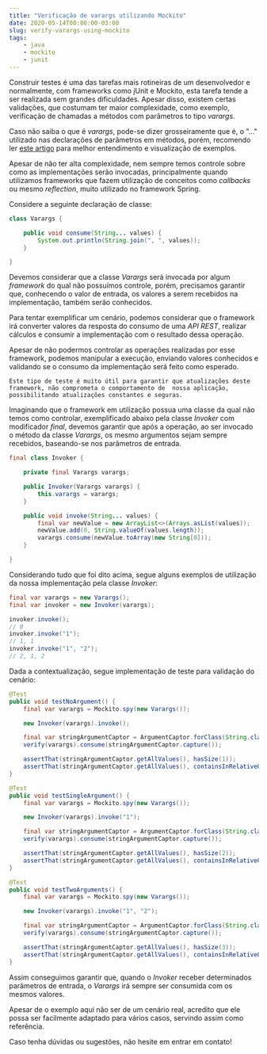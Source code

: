 ```yaml
---
title: "Verificação de varargs utilizando Mockito"
date: 2020-05-14T00:00:00-03:00
slug: verify-varargs-using-mockito
tags:
    - java
    - mockito
    - junit
---
```


Construir testes é uma das tarefas mais rotineiras de um desenvolvedor e normalmente, com frameworks como jUnit e 
Mockito, esta tarefa tende a ser realizada sem grandes dificuldades. Apesar disso, existem certas validações, 
que costumam ter maior complexidade, como exemplo, verificação de chamadas a métodos com parâmetros to tipo *varargs*.

Caso não saiba o que é *varargs*, pode-se dizer grosseiramente que é, o "..." utilizado nas declarações de parâmetros 
em métodos, porém, recomendo ler [este artigo](https://www.geeksforgeeks.org/variable-arguments-varargs-in-java/) 
para melhor entendimento e visualização de exemplos.

Apesar de não ter alta complexidade, nem sempre temos controle sobre como as implementações serão invocadas, 
principalmente quando utilizamos frameworks que fazem utilização de conceitos como *callbacks* ou mesmo *reflection*, 
muito utilizado no framework Spring.

Considere a seguinte declaração de classe:

```java
class Varargs {

    public void consume(String... values) {
        System.out.println(String.join(", ", values));
    }

}
```

Devemos considerar que a classe *Varargs* será invocada por algum *framework* do qual não possuímos controle, 
porém, precisamos garantir que, conhecendo o valor de entrada, os valores a serem recebidos na implementação, 
também serão conhecidos.

Para tentar exemplificar um cenário, podemos considerar que o framework irá converter valores da resposta do consumo 
de uma *API REST*, realizar cálculos e consumir a implementação com o resultado dessa operação.

Apesar de não podermos controlar as operações realizadas por esse framework, podemos manipular a execução, enviando 
valores conhecidos e validando se o consumo da implementação será feito como esperado.

`Este tipo de teste é muito útil para garantir que atualizações deste framework, não comprometa o comportamento de 
nossa aplicação, possibilitando atualizações constantes e seguras.`

Imaginando que o framework em utilização possua uma classe da qual não temos como controlar, exemplificado abaixo 
pela classe *Invoker* com modificador *final*, devemos garantir que após a operação, ao ser invocado o método 
da classe *Varargs*, os mesmo argumentos sejam sempre recebidos, baseando-se nos parâmetros de entrada.

```java
final class Invoker {

    private final Varargs varargs;

    public Invoker(Varargs varargs) {
        this.varargs = varargs;
    }

    public void invoke(String... values) {
        final var newValue = new ArrayList<>(Arrays.asList(values));
        newValue.add(0, String.valueOf(values.length));
        varargs.consume(newValue.toArray(new String[0]));
    }

}
```

Considerando tudo que foi dito acima, segue alguns exemplos de utilização da nossa implementação pela classe *Invoker*:

```java
final var varargs = new Varargs();
final var invoker = new Invoker(varargs);

invoker.invoke();
// 0
invoker.invoke("1");
// 1, 1
invoker.invoke("1", "2");
// 2, 1, 2
```

Dada a contextualização, segue implementação de teste para validação do cenário:

```java
@Test
public void testNoArgument() {
    final var varargs = Mockito.spy(new Varargs());

    new Invoker(varargs).invoke();

    final var stringArgumentCaptor = ArgumentCaptor.forClass(String.class);
    verify(varargs).consume(stringArgumentCaptor.capture());

    assertThat(stringArgumentCaptor.getAllValues(), hasSize(1));
    assertThat(stringArgumentCaptor.getAllValues(), containsInRelativeOrder("0"));
}

@Test
public void testSingleArgument() {
    final var varargs = Mockito.spy(new Varargs());

    new Invoker(varargs).invoke("1");

    final var stringArgumentCaptor = ArgumentCaptor.forClass(String.class);
    verify(varargs).consume(stringArgumentCaptor.capture());

    assertThat(stringArgumentCaptor.getAllValues(), hasSize(2));
    assertThat(stringArgumentCaptor.getAllValues(), containsInRelativeOrder("1", "1"));
}

@Test
public void testTwoArguments() {
    final var varargs = Mockito.spy(new Varargs());

    new Invoker(varargs).invoke("1", "2");

    final var stringArgumentCaptor = ArgumentCaptor.forClass(String.class);
    verify(varargs).consume(stringArgumentCaptor.capture());

    assertThat(stringArgumentCaptor.getAllValues(), hasSize(3));
    assertThat(stringArgumentCaptor.getAllValues(), containsInRelativeOrder("2", "1", "2"));
}
```

Assim conseguimos garantir que, quando o *Invoker* receber determinados parâmetros de entrada, o *Varargs* 
irá sempre ser consumida com os mesmos valores.

Apesar de o exemplo aqui não ser de um cenário real, acredito que ele possa ser facilmente adaptado para vários casos, 
servindo assim como referência.

Caso tenha dúvidas ou sugestões, não hesite em entrar em contato!

